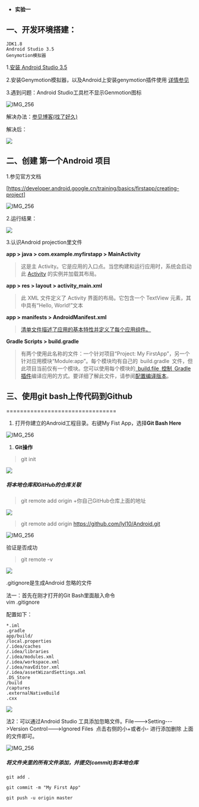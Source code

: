* **实验一**

## 一、开发环境搭建：

    JDK1.8
    Android Studio 3.5
    Genymotion模拟器

1.[安装 Android Studio 3.5](https://developer.android.google.cn/studio/install)

2.安装Genymotion模拟器，以及Android上安装genymotion插件使用 [详情参见](https://blog.csdn.net/qq_40223688/article/details/78997883?utm_medium=distribute.pc_relevant.none-task-blog-BlogCommendFromMachineLearnPai2-1.nonecase&depth_1-utm_source=distribute.pc_relevant.none-task-blog-BlogCommendFromMachineLearnPai2-1.nonecase)

3.遇到问题：Android Studio工具栏不显示Genmotion图标

![IMG_256](media/9175eb5a1ea6f63ddf47bb134c05d2a8.png)

解决办法：[参见博客(找了好久)](https://blog.csdn.net/qq_39756109/article/details/87539191?utm_medium=distribute.pc_relevant.none-task-blog-BlogCommendFromMachineLearnPai2-1.nonecase&depth_1-utm_source=distribute.pc_relevant.none-task-blog-BlogCommendFromMachineLearnPai2-1.nonecase)

解决后：

![](media/b80443fb55dee0e28ce3c566435c5771.png)

## 二、创建 第一个Android 项目

1.参见官方文档

[https://developer.android.google.cn/training/basics/firstapp/creating-project]

![IMG_256](media/f4da1ea3dc9fd5632b405bfba817a46d.png)

2.运行结果：

![](media/d5bd7c7503d71bb96389aa4f051b7076.png)

3.认识Android projection里文件

**app \> java \> com.example.myfirstapp \> MainActivity**

>   这是主
>   Activity。它是应用的入口点。当您构建和运行应用时，系统会启动此 [Activity](https://developer.android.google.cn/reference/android/app/Activity) 的实例并加载其布局。

**app \> res \> layout \> activity_main.xml**

>   此 XML 文件定义了 Activity
>   界面的布局。它包含一个 TextView 元素，其中具有“Hello, World!”文本

**app \> manifests \> AndroidManifest.xml**

>   [清单文件描述了应用的基本特性并定义了每个应用组件。](https://developer.android.google.cn/guide/topics/manifest/manifest-intro)

**Gradle Scripts \> build.gradle**

>   有两个使用此名称的文件：一个针对项目“Project: My FirstApp”，另一个针对应用模块“Module:app”。每个模块均有自己的 build.gradle 文件，但此项目当前仅有一个模块。您可以使用每个模块的[ build.file 控制 ](https://developer.android.google.cn/guide/topics/manifest/manifest-intro)[Gradle插件](https://developer.android.google.cn/studio/releases/gradle-plugin)编译应用的方式。要详细了解此文件，请参阅[配置编译版本](https://developer.android.google.cn/studio/build#module-level)。

## 三、使用git bash上传代码到Github
================================

1.  打开你建立的Android工程目录。右键My Fist App，选择**Git Bash Here**

![IMG_256](media/9eb04cf142c17eb2145d916c64fd31d5.png)

1.  **Git操作**

>git init

![](media/79d80982560d71edb29ddae44ee28a7a.png)

##### 将本地仓库和GitHub的仓库关联

>git remote add origin +你自己GitHub仓库上面的地址

![](media/bf4e157d28a20dbb81823abadd467b2d.png)

>git remote add origin https://github.com/lyl10/Android.git

![IMG_256](media/37b066d80203edea87fedc61f807950d.png)

验证是否成功

>git remote -v

![](media/11cd0fd8be5a4d134b15efff611964b3.png)

.gitignore是生成Android 忽略的文件

法一：首先在刚才打开的Git Bash里面敲入命令   
vim .gitignore

配置如下：
```
*.iml
.gradle
app/build/
/local.properties
/.idea/caches
/.idea/libraries
/.idea/modules.xml
/.idea/workspace.xml
/.idea/navEditor.xml
/.idea/assetWizardSettings.xml
.DS_Store
/build
/captures
.externalNativeBuild
.cxx
```

![](media/73e687b8f13d5fd3b43e0f1996d4b9cc.png)

法2：可以通过Android Studio 工具添加忽略文件。File---\>Setting---\>Version
Control---\>Ignored Files  点击右侧的小+或者小- 进行添加删除 上面的文件即可。

![IMG_256](media/6e61ac1cbbe9a513eeda90138d4de65f.png)

##### 将文件夹里的所有文件添加，并提交(commit)到本地仓库
```
git add .

git commit -m "My First App"

git push -u origin master
```